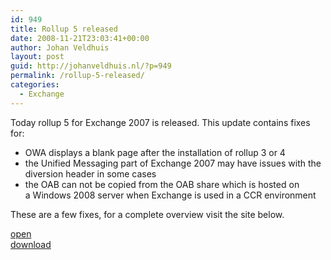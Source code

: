 ```yaml
---
id: 949
title: Rollup 5 released
date: 2008-11-21T23:03:41+00:00
author: Johan Veldhuis
layout: post
guid: http://johanveldhuis.nl/?p=949
permalink: /rollup-5-released/
categories:
  - Exchange
---
```

Today rollup 5 for Exchange 2007 is released. This update contains fixes for:

  * OWA displays a blank page after the installation of rollup 3 or 4
  * the Unified Messaging part of Exchange 2007 may have issues with the diversion header in some cases
  * the OAB can not be copied from the OAB share which is hosted on a Windows 2008 server when Exchange is used in a CCR environment

These are a few fixes, for a complete overview visit the site below.

<a href="http://www.microsoft.com/downloads/details.aspx?FamilyId=652ED33A-11A1-459C-8FFE-90B9CBFE7903&displaylang=en" target="_blank">open<br /> download</a>